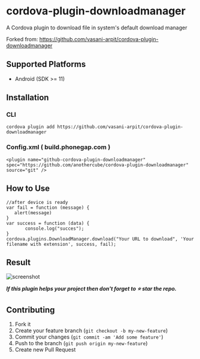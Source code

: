 # cordova-plugin-downloadmanager
A Cordova plugin to download file in system's default download manager

Forked from: https://github.com/vasani-arpit/cordova-plugin-downloadmanager

## Supported Platforms

 - Android (SDK >= 11)

 ## Installation

### CLI
 ```
 cordova plugin add https://github.com/vasani-arpit/cordova-plugin-downloadmanager
 ```

### Config.xml ( build.phonegap.com )
```
<plugin name="github-cordova-plugin-downloadmanager" spec="https://github.com/anothercube/cordova-plugin-downloadmanager" source="git" />
```

 ## How to Use 

 ```
 //after device is ready
var fail = function (message) {    
    alert(message)
}
var success = function (data) {
        console.log("succes");
}
cordova.plugins.DownloadManager.download("Your URL to download", 'Your filename with extension', success, fail);
 ```

## Result

![screenshot](./screenshot/downloadplugin.gif)

_**If this plugin helps your project then don't forget to ⭐ star the repo.**_

## Contributing

1. Fork it
2. Create your feature branch (`git checkout -b my-new-feature`)
3. Commit your changes (`git commit -am 'Add some feature'`)
4. Push to the branch (`git push origin my-new-feature`)
5. Create new Pull Request
